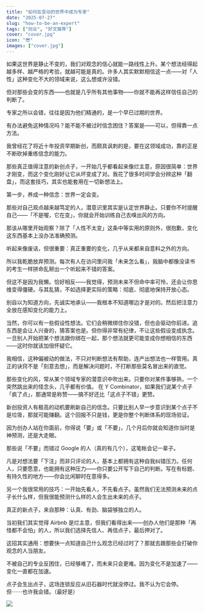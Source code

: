 ```yaml
---
title: "如何在变动的世界中成为专家"
date: "2025-07-27"
slug: "how-to-be-an-expert"
tags: ["创业", "好文推荐"]
cover: "cover.jpg"
icon: "😎"
images: ["cover.jpg"]
---
```

如果这世界是静止不变的，我们对观念的信心就能一路线性上升。某个想法经得起越多样、越严格的考验，就越可能是真的。许多人其实默默相信这一点——对「人性」这种变化不大的领域来说，这么想或许没错。



但对那些会变的东西——也就是几乎所有其他事物——你就不能再这样信任自己的判断了。



专家之所以会错，往往是因为他们精通的，是一个早已过期的世界。



有办法避免这种情况吗？能不能不被过时信念困住？答案是——可以，但得靠一点方法。



我曾经花了将近十年投资早期新创，而颇具讽刺的是，要在这领域成功，靠的正是不断砍掉重练信念的能力。



那些真正值得注意的新创点子，一开始几乎都看起来像烂主意，原因很简单：世界才刚变，而这个变化刚好让它从坏变成了对。我花了很多时间学会分辨这种「翻盘」，而这套技巧，其实也能套用在一切新想法上。



第一步，养成一种信念：世界一定会变。



那些对自己观点越来越笃定的人，潜意识里其实是认定世界静止。只要你不时提醒自己——「不是喔，它在变」，你就会开始训练自己去嗅出风的方向。



那该从哪里开始观察？除了「人性不太变」这条中等实用的原则外，很抱歉，变化这东西基本上没办法准确预测。



听起来像废话，但很重要：真正重要的变化，几乎从来都来自意料之外的方向。



所以我乾脆放弃预测。每次有人在访问里问我「未来怎么看」，我脑中都像没读书的考生一样拼命乱掰出一个听起来不错的答案。



但这不是因为我懒。恰好相反——我觉得，预测未来不但命中率可怜，还会让你思维变得僵硬。与其乱猜，不如选择更实际的策略：彻底、彻底地保持开放心态。



别自以为知道方向，先诚实地承认——我根本不知道哪边才是对的。然后把注意力全放在感知变化的能力上。



当然，你可以有一些假设性想法。它们会稍微绑住你没错，但也会驱动你前进。追东西是会让人兴奋的，猜答案也是。但你得非常有纪律，不让这些假设变成执念。
一旦别人开始把某个想法跟你绑在一起，那个想法就更可能变成你想相信的东西——这时你就该加倍怀疑它。



我相信，这种偏被动的做法，不只对判断想法有帮助，连产出想法也一样管用。真正的诀窍不是「刻意去想」，而是解决问题时，不打断那些莫名冒出来的直觉。



那些变化的风，常从某个领域专家的潜意识中吹出来。只要你对某件事够熟，一个突然跳出来的怪念头，几乎都有价值。
在 Y Combinator，如果我们说某个点子「疯了点」，那通常是称赞——搞不好还比「这点子不错」更赞。



新创投资人有极高的动机要刷新自己的信念。只要比别人早一步意识到某个点子不是垃圾，那就可能赚翻。这个回报不只是钱，更是你整个判断体系的现场验证。



因为创办人站在你面前，你得说「要」或「不要」，几个月后你就会知道你当时是神预测，还是大走眼。



那些说「不要」而错过 Google 的人（真的有几个），这笔帐会记一辈子。



凡是对想法要「下注」而非只评论的人，基本上都拥有这种自我纠错压力。任何人，只要愿意，也能拥有这种压力——你只要公开写下自己的判断。写在有标题、有持久性的地方——你会比闲聊时在意得多。



另一个我很常用的技巧：一开始先看人，不先看点子。虽然我们无法预测未来的点子长什么样，但我很能预测什么样的人会生出未来的点子。



真正的新点子，来自那种：认真、有劲、脑袋够独立的人。



当初我们其实觉得 Airbnb 是烂主意，但我们看得出来——创办人他们是那种「再怪都不会怕」的人，所以我们选择先信人、再信点子，最后押对了。



这招其实通用：想要快一点知道自己什么观念已经过时了？那就去跟那些会打破你观念的人当朋友。



不被自己的专业反困住，已经够难了，而未来只会更难。因为变化不是加速了——变化一直都在加速。



点子会生出点子，这场连锁反应从旧石器时代就没停过。我不认为它会停。
但⋯⋯也许我会错。（最好是）




![](https://prod-files-secure.s3.us-west-2.amazonaws.com/112d0858-5090-4d34-a606-b75eb8d65fd2/46476355-9cf3-4e99-9b7a-3531bc426380/1000202064.png?X-Amz-Algorithm=AWS4-HMAC-SHA256&X-Amz-Content-Sha256=UNSIGNED-PAYLOAD&X-Amz-Credential=ASIAZI2LB466SAQCQSI4%2F20250809%2Fus-west-2%2Fs3%2Faws4_request&X-Amz-Date=20250809T164155Z&X-Amz-Expires=3600&X-Amz-Security-Token=IQoJb3JpZ2luX2VjEIj%2F%2F%2F%2F%2F%2F%2F%2F%2F%2FwEaCXVzLXdlc3QtMiJHMEUCIGb7CNNG5VlyVJmj9%2Fgm7%2FBMSRUOVE2MTkxT2EFWBOI%2FAiEA%2FYZ4dsAaEXHcjThpLvspBFPUqekZIkm3ZV%2BXYEtO02EqiAQIwf%2F%2F%2F%2F%2F%2F%2F%2F%2F%2FARAAGgw2Mzc0MjMxODM4MDUiDGVNvvtyvK0%2F8kUPiCrcA9ShOa%2BZfBHkMYTMcZj4A19KHgKWHCoLdSyCe9dIj%2FEVeHtNtvjDc1at1nl6oDNfbn2kUj0wqWTytAuLdRFu9TkfqI0Us7VIHQqgfsznGvYH4c%2F0XkaN%2FluAngKgTbL%2BWGZwQMnhLBJTfTXeO%2FkRPE8cyekoUej1DBGXwQB%2BxZ1hUoAXuxXywMsMWwftaeWqY2%2Fhvf9RRE6rJMc6tK5n4O66DpT9qD%2BKROB0%2B6gIg%2BGBPPq8I6V7bXEuj9L00mWCQ6wTcd0PqsWnRBQztM27ziZHNfupd4biup3NM5lKVJ1hXmPkXpKBja6nbSUK8jS5NArsV%2BNm72wvFsRd%2BQiy8XBg4ZrwLTHULzQ7KgEgLPTRdNzCKPH1kFctxZ4HgaQHu1CUmpR2t23Dt%2BwHZlWc6l9t8oUHZx8TvsEkgDP5BjN0Iiypov1WmDTcj%2F8fkWjawumolx6ypUCHZQ%2FX1ofqMjTiY2LHdB9ItXB%2Fg6fPZEiPhFv5BtKFNF0qWhK65FbfBXuDLQNZIYphvgFLcw1QlCqe9xNsYXgvlq%2BkT39J%2F6uRw4RhaUqUgmzLjbjav3lU828gYBcDMP3N8yks9Ug%2FlXdHk6WDFThRizx5ZG2xN1uVBo%2FYmGH4845gfuq%2FMPDo3cQGOqUByhkP9wCV4MVxwuiVhw%2FvveQHirSY7%2FN34S7D4NRpCIvTwvzOBUevZVw0jaMlegT4m%2F3WNFbrrSu2%2BWwVOQZ%2FP%2F0zxTHd2RLFEbpTCs7flI42ppxAntWlS0EaJQR12Ovc6z4OI%2F1BJD3dHuYdXgYr5A6rowI0mVZhB9TIZq5i%2BsGKHKXZLkkL6MAs5lHgcrJU00KFbCa4mZ50VYgBMR1AyNwde2Ge&X-Amz-Signature=a7c5e0578ca72057783f3fd5eac8668392e8d04f36edfd676eb4e7fe5beb2db3&X-Amz-SignedHeaders=host&x-amz-checksum-mode=ENABLED&x-id=GetObject)

